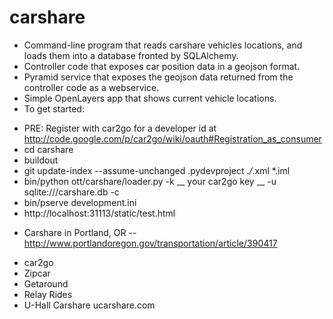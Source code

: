 carshare
========

* Command-line program that reads carshare vehicles locations, and loads them into a database fronted by SQLAlchemy.
* Controller code that exposes car position data in a geojson format.
* Pyramid service that exposes the geojson data returned from the controller code as a webservice.
* Simple OpenLayers app that shows current vehicle locations.
* To get started:
 - PRE: Register with car2go for a developer id at http://code.google.com/p/car2go/wiki/oauth#Registration_as_consumer
 - cd carshare
 - buildout
 - git update-index --assume-unchanged .pydevproject .*/*.xml *.iml
 - bin/python ott/carshare/loader.py -k __ your car2go key __ -u sqlite:///carshare.db -c
 - bin/pserve development.ini
 - http://localhost:31113/static/test.html
 
* Carshare in Portland, OR -- http://www.portlandoregon.gov/transportation/article/390417
 - car2go
 - Zipcar
 - Getaround
 - Relay Rides
 - U-Hall Carshare ucarshare.com


